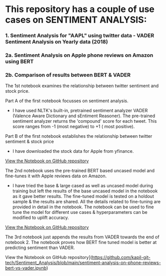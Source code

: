 # This repository has a couple of use cases on SENTIMENT ANALYSIS:

### 1. Sentiment Analysis for "AAPL" using twitter data - VADER Sentiment Analysis on Yearly data (2018)
### 2a. Sentiment Analysis on Apple phone reviews on Amazon using BERT
### 2b. Comparison of results between BERT & VADER

The 1st notebook examines the relationship between twitter sentiment and stock price.

Part A of the first notebook focusses on sentiment analysis.

- I have used NLTK's built-in, pretrained sentiment analyzer VADER (Valence Aware Dictionary and sEntiment Reasoner).
The pre-trained sentiment analyzer returns the 'compound' score for each tweet. This score ranges from -1 (most negative) to +1 ( most positive).

Part B of the first notebook establishes the relationship between twitter sentiment & stock price

- I have downloaded the stock data for Apple from yfinance.

[View the Notebook on GitHub repository](https://github.com/kapil-git-tech/Sentiment_Analysis/blob/main/sentiment-analysis-with-twitter-data-for-apple.ipynb)

The 2nd notebook uses the pre-trained BERT based uncased model and fine-tunes it with Apple reviews data on Amazon.
- I have tried the base & large cased as well as uncased model during training but left the results of the base uncased model in the notebook as it gave better results.
The fine-tuned model is tested on a holdout sample & the results are shared. All the details related to fine-tuning are provided in detail in the notebook.
The notebook can be used to fine tune the model for different use cases & hyperparameters can be modified to uplift accuracy.

[View the Notebook on GitHub repository](https://github.com/kapil-git-tech/Sentiment_Analysis/blob/main/sentiment-analysis-on-phone-reviews-bert-use-case.ipynb)

The 3rd notebook just appends the results from VADER towards the end of notebook 2. The notebook proves how BERT fine tuned model is better at predicting sentiment than VADER.

View the Notebook on GitHub repository](https://github.com/kapil-git-tech/Sentiment_Analysis/blob/main/sentiment-analysis-on-phone-reviews-bert-vs-vader.ipynb)